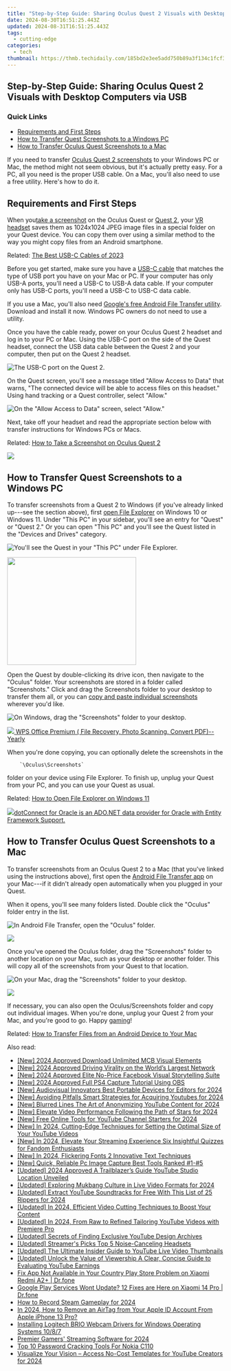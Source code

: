 ```yaml
---
title: "Step-by-Step Guide: Sharing Oculus Quest 2 Visuals with Desktop Computers via USB"
date: 2024-08-30T16:51:25.443Z
updated: 2024-08-31T16:51:25.443Z
tags:
  - cutting-edge
categories:
  - tech
thumbnail: https://thmb.techidaily.com/185bd2e3ee5add750b89a3f134c1fcf3132bd93146cc3a0d22887acdb0a82b64.jpg
---
```


## Step-by-Step Guide: Sharing Oculus Quest 2 Visuals with Desktop Computers via USB

### Quick Links

* [Requirements and First Steps](https://facebook-video-footage.techidaily.com/updated-2024-approved-digital-cash-kings-leading-youtube-creators/)
* [How to Transfer Quest Screenshots to a Windows PC](https://youtube-videos.techidaily.com/craft-a-memorable-first-snap-your-shorts-thumbnail-blueprint-for-2024/)
* [How to Transfer Oculus Quest Screenshots to a Mac](https://iphone-unlock.techidaily.com/resolve-your-iphone-11-pro-max-keeps-asking-for-outlook-password-drfone-by-drfone-ios/)

 If you need to transfer [Oculus Quest 2 screenshots](https://some-techniques.techidaily.com/freely-accessing-pinterest-vids-top-5-free-downloader-rankings-for-2024/) to your Windows PC or Mac, the method might not seem obvious, but it's actually pretty easy. For a PC, all you need is the proper USB cable. On a Mac, you'll also need to use a free utility. Here's how to do it.

##  Requirements and First Steps

 When you[take a screenshot](https://some-techniques.techidaily.com/freely-accessing-pinterest-vids-top-5-free-downloader-rankings-for-2024/) on the Oculus Quest or [Quest 2](https://youtube-sure.techidaily.com/024-approved-how-much-cash-can-you-score-for-watching-a-million-videos/), your [VR headset](https://vp-tips.techidaily.com/visual-harmony-ios-and-macos-photoviewer-blend/) saves them as 1024x1024 JPEG image files in a special folder on your Quest device. You can copy them over using a similar method to the way you might copy files from an Android smartphone.

Related: [The Best USB-C Cables of 2023](https://games-able.techidaily.com/bypassing-steam-disconnection-in-windows-11/) 

 Before you get started, make sure you have a [USB-C cable](https://games-able.techidaily.com/bypassing-steam-disconnection-in-windows-11/) that matches the type of USB port you have on your Mac or PC. If your computer has only USB-A ports, you'll need a USB-C to USB-A data cable. If your computer only has USB-C ports, you'll need a USB-C to USB-C data cable.

 If you use a Mac, you'll also need [Google's free Android File Transfer utility](https://www.android.com/filetransfer/). Download and install it now. Windows PC owners do not need to use a utility.

 Once you have the cable ready, power on your Oculus Quest 2 headset and log in to your PC or Mac. Using the USB-C port on the side of the Quest headset, connect the USB data cable between the Quest 2 and your computer, then put on the Quest 2 headset.

![The USB-C port on the Quest 2.](https://static1.howtogeekimages.com/wordpress/wp-content/uploads/2022/01/oculus_quest_2_usb_port.jpg) 

 On the Quest screen, you'll see a message titled "Allow Access to Data" that warns, "The connected device will be able to access files on this headset." Using hand tracking or a Quest controller, select "Allow."

![On the "Allow Access to Data" screen, select "Allow."](https://static1.howtogeekimages.com/wordpress/wp-content/uploads/2022/01/quest_allow_access_to_data.jpg) 

 Next, take off your headset and read the appropriate section below with transfer instructions for Windows PCs or Macs.

Related: [How to Take a Screenshot on Oculus Quest 2](https://some-techniques.techidaily.com/freely-accessing-pinterest-vids-top-5-free-downloader-rankings-for-2024/) 

<!-- affiliate ads begin -->
<a href="https://shop.mondly.com/affiliate.php?ACCOUNT=ATISTUDI&AFFILIATE=108875&PATH=https%3A%2F%2Fwww.mondly.com%3FAFFILIATE%3D108875%26RESOURCE%3D%2BEducational%2B970x90%2B"><img src="https://secure.avangate.com/images/merchant/69c418c33ec2e1a4267fa9bb77fa1428/educational-970x90.gif" border="0"></a>
<!-- affiliate ads end -->
##  How to Transfer Quest Screenshots to a Windows PC

 To transfer screenshots from a Quest 2 to Windows (if you've already linked up---see the section above), first [open File Explorer](https://pokemon-go-android.techidaily.com/how-to-get-and-use-pokemon-go-promo-codes-on-realme-c67-4g-drfone-by-drfone-virtual-android/) on Windows 10 or Windows 11\. Under "This PC" in your sidebar, you'll see an entry for "Quest" or "Quest 2." Or you can open "This PC" and you'll see the Quest listed in the "Devices and Drives" category.

![You'll see the Quest in your "This PC" under File Explorer.](https://static1.howtogeekimages.com/wordpress/wp-content/uploads/2022/01/quest_in_windows_explorer.jpg) 

<!-- affiliate ads begin -->
<a href="https://united.elfm.net/c/5597632/748964/4704" target="_top" id="748964"><img src="//a.impactradius-go.com/display-ad/4704-748964" border="0" alt="" width="300" height="250"/></a><img height="0" width="0" src="https://united.elfm.net/i/5597632/748964/4704" style="position:absolute;visibility:hidden;" border="0" />
<!-- affiliate ads end -->
 Open the Quest by double-clicking its drive icon, then navigate to the "Oculus" folder. Your screenshots are stored in a folder called "Screenshots." Click and drag the Screenshots folder to your desktop to transfer them all, or you can [copy and paste individual screenshots](https://twitter-videos.techidaily.com/new-in-2024-gain-twitter-gifs-for-pc-download-made-simple/) wherever you'd like.

![On Windows, drag the "Screenshots" folder to your desktop.](https://static1.howtogeekimages.com/wordpress/wp-content/uploads/2022/01/win_oculus_drag_to_desktop.jpg) 

<!-- affiliate ads begin -->
<a href="https://secure.2checkout.com/order/checkout.php?PRODS=38729081&QTY=1&AFFILIATE=108875&CART=1"><img src="https://website-prod.cache.wpscdn.com/img/wps-spreadsheet-free-excel-editor-online-offline-1x.93e269d.png" border="0">
WPS Office Premium ( File Recovery, Photo Scanning, Convert PDF)--Yearly</a>
<!-- affiliate ads end -->
 When you're done copying, you can optionally delete the screenshots in the 

        `\Oculus\Screenshots`
    
 folder on your device using File Explorer. To finish up, unplug your Quest from your PC, and you can use your Quest as usual.

Related: [How to Open File Explorer on Windows 11](https://pokemon-go-android.techidaily.com/how-to-get-and-use-pokemon-go-promo-codes-on-realme-c67-4g-drfone-by-drfone-virtual-android/) 

<!-- affiliate ads begin -->
<a href="https://checkout.devart.com/order/checkout.php?PRODS=5023555&QTY=1&AFFILIATE=108875&CART=1"><img src="https://secure.avangate.com/images/merchant/45b430710ad04765a6afd58d9d9fafca/products/dotConnect_O.png" border="0">dotConnect for Oracle is an ADO.NET data provider for Oracle with Entity Framework Support.</a>
<!-- affiliate ads end -->
##  How to Transfer Oculus Quest Screenshots to a Mac

 To transfer screenshots from an Oculus Quest 2 to a Mac (that you've linked using the instructions above), first open the [Android File Transfer app](https://instagram-videos.techidaily.com/updated-creating-stunning-instagram-profile-screenshots/) on your Mac---if it didn't already open automatically when you plugged in your Quest.

 When it opens, you'll see many folders listed. Double click the "Oculus" folder entry in the list.

![In Android File Transfer, open the "Oculus" folder.](https://static1.howtogeekimages.com/wordpress/wp-content/uploads/2022/01/oculus_on_mac_folder.jpg) 

<!-- affiliate ads begin -->
<a href="https://store.absolute.com/order/checkout.php?PRODS=4601998&QTY=1&AFFILIATE=108875&CART=1"><img src="https://secure.avangate.com/images/merchant/ef70e26a0b5da778eda3f48014d087cd/728x90_larger-shield.jpg" border="0"></a>
<!-- affiliate ads end -->
 Once you've opened the Oculus folder, drag the "Screenshots" folder to another location on your Mac, such as your desktop or another folder. This will copy all of the screenshots from your Quest to that location.

![On your Mac, drag the "Screenshots" folder to your desktop.](https://static1.howtogeekimages.com/wordpress/wp-content/uploads/2022/01/mac_oculus_drag_to_desktop.jpg) 

<!-- affiliate ads begin -->
<a href="https://shop.systoolsgroup.com/affiliate.php?ACCOUNT=SYSTOOBY&AFFILIATE=108875&PATH=https%3A%2F%2Fwww.systoolsgroup.com%3FAFFILIATE%3D108875%26RESOURCE%3DSysTools%2BGmail%2BBackup"><img src="https://www.systoolsgroup.com/box/gmail-backup.png" border="0"></a>
<!-- affiliate ads end -->
 If necessary, you can also open the Oculus/Screenshots folder and copy out individual images. When you're done, unplug your Quest 2 from your Mac, and you're good to go. Happy [gaming](https://youtube-help.techidaily.com/2024-approved-gain-traction-on-youtube-surpass-10000-viewer-count-for-affiliate-rewards/)!

Related: [How to Transfer Files from an Android Device to Your Mac](https://instagram-videos.techidaily.com/updated-creating-stunning-instagram-profile-screenshots/)

<ins class="adsbygoogle"
     style="display:block"
     data-ad-format="autorelaxed"
     data-ad-client="ca-pub-7571918770474297"
     data-ad-slot="1223367746"></ins>



<ins class="adsbygoogle"
     style="display:block"
     data-ad-client="ca-pub-7571918770474297"
     data-ad-slot="8358498916"
     data-ad-format="auto"
     data-full-width-responsive="true"></ins>

<span class="atpl-alsoreadstyle">Also read:</span>
<div><ul>
<li><a href="https://eaxpv-info.techidaily.com/new-2024-approved-download-unlimited-mcb-visual-elements/"><u>[New] 2024 Approved  Download Unlimited MCB Visual Elements</u></a></li>
<li><a href="https://facebook-video-files.techidaily.com/new-2024-approved-driving-virality-on-the-worlds-largest-network/"><u>[New] 2024 Approved  Driving Virality on the World’s Largest Network</u></a></li>
<li><a href="https://facebook-videos.techidaily.com/new-2024-approved-elite-no-price-facebook-visual-storytelling-suite/"><u>[New] 2024 Approved  Elite No-Price Facebook Visual Storytelling Suite</u></a></li>
<li><a href="https://screen-video-capture.techidaily.com/new-2024-approved-full-ps4-capture-tutorial-using-obs/"><u>[New] 2024 Approved  Full PS4 Capture Tutorial Using OBS</u></a></li>
<li><a href="https://eaxpv-info.techidaily.com/new-audiovisual-innovators-best-portable-devices-for-editors-for-2024/"><u>[New] Audiovisual Innovators  Best Portable Devices for Editors for 2024</u></a></li>
<li><a href="https://facebook-video-share.techidaily.com/new-avoiding-pitfalls-smart-strategies-for-acquiring-youtubes-for-2024/"><u>[New] Avoiding Pitfalls  Smart Strategies for Acquiring Youtubes for 2024</u></a></li>
<li><a href="https://eaxpv-info.techidaily.com/new-blurred-lines-the-art-of-anonymizing-youtube-content-for-2024/"><u>[New] Blurred Lines  The Art of Anonymizing YouTube Content for 2024</u></a></li>
<li><a href="https://eaxpv-info.techidaily.com/new-elevate-video-performance-following-the-path-of-stars-for-2024/"><u>[New] Elevate Video Performance  Following the Path of Stars for 2024</u></a></li>
<li><a href="https://eaxpv-info.techidaily.com/new-free-online-tools-for-youtube-channel-starters-for-2024/"><u>[New] Free Online Tools for YouTube Channel Starters for 2024</u></a></li>
<li><a href="https://eaxpv-info.techidaily.com/new-in-2024-cutting-edge-techniques-for-setting-the-optimal-size-of-your-youtube-videos/"><u>[New] In 2024, Cutting-Edge Techniques for Setting the Optimal Size of Your YouTube Videos</u></a></li>
<li><a href="https://eaxpv-info.techidaily.com/new-in-2024-elevate-your-streaming-experience-six-insightful-quizzes-for-fandom-enthusiasts/"><u>[New] In 2024, Elevate Your Streaming Experience  Six Insightful Quizzes for Fandom Enthusiasts</u></a></li>
<li><a href="https://eaxpv-info.techidaily.com/new-in-2024-flickering-fonts-2-innovative-text-techniques/"><u>[New] In 2024, Flickering Fonts  2 Innovative Text Techniques</u></a></li>
<li><a href="https://remote-screen-capture.techidaily.com/new-quick-reliable-pc-image-capture-best-tools-ranked-1-5/"><u>[New] Quick, Reliable Pc Image Capture  Best Tools Ranked #1-#5</u></a></li>
<li><a href="https://eaxpv-info.techidaily.com/updated-2024-approved-a-trailblazers-guide-youtube-studio-location-unveiled/"><u>[Updated] 2024 Approved  A Trailblazer’s Guide  YouTube Studio Location Unveiled</u></a></li>
<li><a href="https://eaxpv-info.techidaily.com/updated-exploring-mukbang-culture-in-live-video-formats-for-2024/"><u>[Updated] Exploring Mukbang Culture in Live Video Formats for 2024</u></a></li>
<li><a href="https://eaxpv-info.techidaily.com/updated-extract-youtube-soundtracks-for-free-with-this-list-of-25-rippers-for-2024/"><u>[Updated] Extract YouTube Soundtracks for Free With This List of 25 Rippers for 2024</u></a></li>
<li><a href="https://eaxpv-info.techidaily.com/updated-in-2024-efficient-video-cutting-techniques-to-boost-your-content/"><u>[Updated] In 2024, Efficient Video Cutting Techniques to Boost Your Content</u></a></li>
<li><a href="https://eaxpv-info.techidaily.com/updated-in-2024-from-raw-to-refined-tailoring-youtube-videos-with-premiere-pro/"><u>[Updated] In 2024, From Raw to Refined  Tailoring YouTube Videos with Premiere Pro</u></a></li>
<li><a href="https://eaxpv-info.techidaily.com/updated-secrets-of-finding-exclusive-youtube-design-archives/"><u>[Updated] Secrets of Finding Exclusive YouTube Design Archives</u></a></li>
<li><a href="https://eaxpv-info.techidaily.com/updated-streamers-picks-top-5-noise-canceling-headsets/"><u>[Updated] Streamer's Picks  Top 5 Noise-Canceling Headsets</u></a></li>
<li><a href="https://eaxpv-info.techidaily.com/updated-the-ultimate-insider-guide-to-youtube-live-video-thumbnails/"><u>[Updated] The Ultimate Insider Guide to YouTube Live Video Thumbnails</u></a></li>
<li><a href="https://eaxpv-info.techidaily.com/updated-unlock-the-value-of-viewership-a-clear-concise-guide-to-evaluating-youtube-earnings/"><u>[Updated] Unlock the Value of Viewership  A Clear, Concise Guide to Evaluating YouTube Earnings</u></a></li>
<li><a href="https://howto.techidaily.com/fix-app-not-available-in-your-country-play-store-problem-on-xiaomi-redmi-a2plus-drfone-by-drfone-fix-android-problems-fix-android-problems/"><u>Fix App Not Available in Your Country Play Store Problem on Xiaomi Redmi A2+ | Dr.fone</u></a></li>
<li><a href="https://change-location.techidaily.com/google-play-services-wont-update-12-fixes-are-here-on-xiaomi-14-pro-drfone-by-drfone-fix-android-problems-fix-android-problems/"><u>Google Play Services Wont Update? 12 Fixes are Here on Xiaomi 14 Pro | Dr.fone</u></a></li>
<li><a href="https://screen-recording.techidaily.com/how-to-record-steam-gameplay-for-2024/"><u>How to Record Steam Gameplay for 2024</u></a></li>
<li><a href="https://apple-account.techidaily.com/in-2024-how-to-remove-an-airtag-from-your-apple-id-account-from-apple-iphone-13-pro-by-drfone-ios/"><u>In 2024, How to Remove an AirTag from Your Apple ID Account From Apple iPhone 13 Pro?</u></a></li>
<li><a href="https://win-dash.techidaily.com/installing-logitech-brio-webcam-drivers-for-windows-operating-systems-1087/"><u>Installing Logitech BRIO Webcam Drivers for Windows Operating Systems 10/8/7</u></a></li>
<li><a href="https://eaxpv-info.techidaily.com/premier-gamers-streaming-software-for-2024/"><u>Premier Gamers' Streaming Software for 2024</u></a></li>
<li><a href="https://easy-unlock-android.techidaily.com/top-10-password-cracking-tools-for-nokia-c110-by-drfone-android/"><u>Top 10 Password Cracking Tools For Nokia C110</u></a></li>
<li><a href="https://eaxpv-info.techidaily.com/visualize-your-vision-access-no-cost-templates-for-youtube-creators-for-2024/"><u>Visualize Your Vision – Access No-Cost Templates for YouTube Creators for 2024</u></a></li>
</ul></div>
